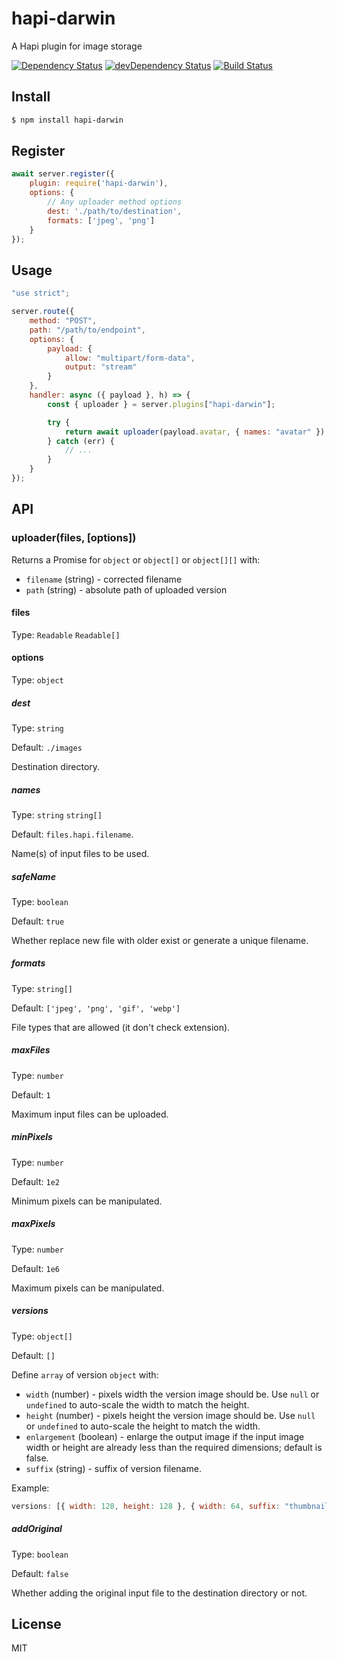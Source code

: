 # hapi-darwin

A Hapi plugin for image storage

[![Dependency Status](https://david-dm.org/ecmascriptforever/hapi-darwin.svg)](https://david-dm.org/ecmascriptforever/hapi-darwin)
[![devDependency Status](https://david-dm.org/ecmascriptforever/hapi-darwin.svg?theme=shields.io)](https://david-dm.org/ecmascriptforever/hapi-darwin?type=dev)
[![Build Status](https://travis-ci.org/ecmascriptforever/hapi-darwin.svg?branch=master)](https://travis-ci.org/ecmascriptforever/hapi-darwin)

## Install

```bash
$ npm install hapi-darwin
```

## Register

```js
await server.register({
    plugin: require('hapi-darwin'),
    options: {
        // Any uploader method options
        dest: './path/to/destination',
        formats: ['jpeg', 'png']
    }
});
```

## Usage

```js
"use strict";

server.route({
    method: "POST",
    path: "/path/to/endpoint",
    options: {
        payload: {
            allow: "multipart/form-data",
            output: "stream"
        }
    },
    handler: async ({ payload }, h) => {
        const { uploader } = server.plugins["hapi-darwin"];

        try {
            return await uploader(payload.avatar, { names: "avatar" });
        } catch (err) {
            // ...
        }
    }
});
```

## API

### uploader(files, [options])

Returns a Promise for `object` or `object[]` or `object[][]` with:

*   `filename` (string) - corrected filename
*   `path` (string) - absolute path of uploaded version

#### files

Type: `Readable` `Readable[]`

#### options

Type: `object`

##### dest

Type: `string`

Default: `./images`

Destination directory.

##### names

Type: `string` `string[]`

Default: `files.hapi.filename`.

Name(s) of input files to be used.

##### safeName

Type: `boolean`

Default: `true`

Whether replace new file with older exist or generate a unique filename.

##### formats

Type: `string[]`

Default: `['jpeg', 'png', 'gif', 'webp']`

File types that are allowed (it don't check extension).

##### maxFiles

Type: `number`

Default: `1`

Maximum input files can be uploaded.

##### minPixels

Type: `number`

Default: `1e2`

Minimum pixels can be manipulated.

##### maxPixels

Type: `number`

Default: `1e6`

Maximum pixels can be manipulated.

##### versions

Type: `object[]`

Default: `[]`

Define `array` of version `object` with:

*   `width` (number) - pixels width the version image should be. Use `null` or `undefined` to auto-scale the width to match the height.
*   `height` (number) - pixels height the version image should be. Use `null` or `undefined` to auto-scale the height to match the width.
*   `enlargement` (boolean) - enlarge the output image if the input image width or height are already less than the required dimensions; default is false.
*   `suffix` (string) - suffix of version filename.

Example:

```js
versions: [{ width: 128, height: 128 }, { width: 64, suffix: "thumbnail" }];
```

##### addOriginal

Type: `boolean`

Default: `false`

Whether adding the original input file to the destination directory or not.

## License

MIT
